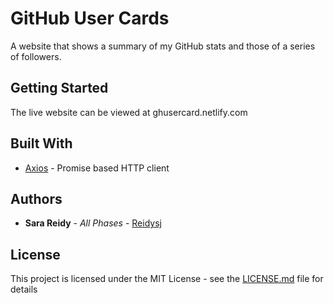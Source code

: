 # GitHub User Cards

A website that shows a summary of my GitHub stats and those of a series of followers. 

## Getting Started

The live website can be viewed at ghusercard.netlify.com


## Built With

* [Axios](https://github.com/axios/axios) - Promise based HTTP client

## Authors

* **Sara Reidy** - *All Phases* - [Reidysj](https://github.com/)

## License

This project is licensed under the MIT License - see the [LICENSE.md](LICENSE.md) file for details
